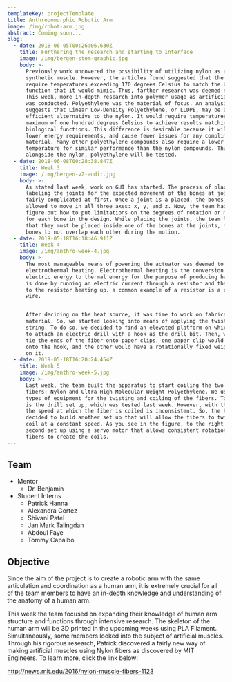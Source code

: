 ```yaml
---
templateKey: projectTemplate
title: Anthropomorphic Robotic Arm
image: /img/robot-arm.jpg
abstract: Coming soon...
blog:
  - date: 2018-06-05T00:26:06.630Z
    title: Furthering the research and starting to interface
    image: /img/bergen-stem-graphic.jpg
    body: >-
      Previously work uncovered the possibility of utilizing nylon as a
      synthetic muscle. However, the articles found suggested that the nylon may
      require temperatures exceeding 170 degrees Celsius to match the biological
      function that it would mimic. Thus, farther research was deemed necessary.
      This week, more in-depth research into polymer usage as artificial muscles
      was conducted. Polyethylene was the material of focus. An analysis
      suggests that Linear Low-Density Polyethylene, or LLDPE, may be a more
      efficient alternative to the nylon. It would require temperatures at a
      maximum of one hundred degrees Celsius to achieve results matching the
      biological functions. This difference is desirable because it will lead to
      lower energy requirements, and cause fewer issues for any complimentary
      material. Many other polyethylene compounds also require a lower
      temperature for similar performance than the nylon compounds. Thus,
      alongside the nylon, polyethylene will be tested.
  - date: 2018-06-08T00:28:38.847Z
    title: Week 3
    image: /img/bergen-v2-audit.jpg
    body: >-
      As stated last week, work on GUI has started. The process of placing and
      labeling the joints for the expected movement of the bones at joints was
      fairly complicated at first. Once a joint is a placed, the bones will be
      allowed to move in all three axes: x, y, and z. Now, the team had to
      figure out how to put limitations on the degrees of rotation or movement
      for each bone in the design. While placing the joints, the team learned
      that they must be placed inside one of the bones at the joints, for the
      bones to not overlap each other during the motion.
  - date: 2019-05-18T16:18:46.911Z
    title: Week 4
    image: /img/anthro-week-4.jpg
    body: >-
      The most manageable means of powering the actuator was deemed to be
      electrothermal heating. Electrothermal heating is the conversion of
      electric energy to thermal energy for the purpose of producing heat. This
      is done by running an electric current through a resistor and that leads
      to the resistor heating up. a common example of a resistor is a copper
      wire.


      After deciding on the heat source, it was time to work on fabricating the
      material. So, we started looking into means of applying the twist to the
      string. To do so, we decided to find an elevated platform on which we plan
      to attach an electric drill with a hook as the drill bit. Then, we would
      tie the ends of the fiber onto paper clips. one paper clip would be placed
      onto the hook, and the other would have a rotationally fixed weight placed
      on it.
  - date: 2019-05-18T16:20:24.454Z
    title: Week 5
    image: /img/anthro-week-5.jpg
    body: >-
      Last week, the team built the apparatus to start coiling the two plastic
      fibers: Nylon and Ultra High Molecular Weight Polyethylene. We used two
      types of equipment for the twisting and coiling of the fibers. To the left
      is the drill set up, which was tested last week. However, with the drill,
      the speed at which the fiber is coiled is inconsistent. So, the team
      decided to build another set up that will allow the fibers to twist and
      coil at a constant speed. As you see in the figure, to the right is our
      second set up using a servo motor that allows consistent rotation of the
      fibers to create the coils.
---
```

## Team

* Mentor
  * Dr. Benjamin
* Student Interns
  * Patrick Hanna
  * Alexandra Cortez
  * Shivani Patel
  * Jan Mark Talingdan
  * Abdoul Faye
  * Tommy Capalbo

## Objective

Since the aim of the project is to create a robotic arm with the same articulation and coordination as a human arm, it is extremely crucial for all of the team members to have an in-depth knowledge and understanding of the anatomy of a human arm. 

This week the team focused on expanding their knowledge of human arm structure and functions through intensive research. The skeleton of the human arm will be 3D printed in the upcoming weeks using PLA Filament. Simultaneously, some members looked into the subject of artificial muscles. Through his rigorous research, Patrick discovered a fairly new way of making artificial muscles using Nylon fibers as discovered by MIT Engineers. To learn more, click the link below:

<http://news.mit.edu/2016/nylon-muscle-fibers-1123>
